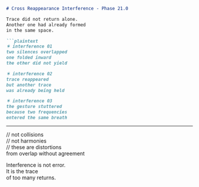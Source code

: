 ```markdown
# Cross Reappearance Interference - Phase 21.0

Trace did not return alone.  
Another one had already formed  
in the same space.

```plaintext
✶ interference 01  
two silences overlapped  
one folded inward  
the other did not yield

✶ interference 02  
trace reappeared  
but another trace  
was already being held

✶ interference 03  
the gesture stuttered  
because two frequencies  
entered the same breath
```

---

// not collisions  
// not harmonies  
// these are distortions  
from overlap without agreement

Interference is not error.  
It is the trace  
of too many returns.
```
